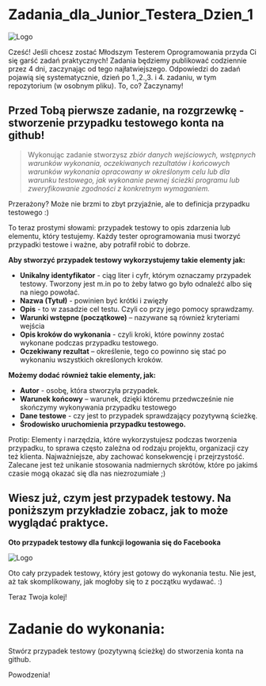 
# Zadania_dla_Junior_Testera_Dzien_1


<img alt="Logo" src="https://testuj.pl/wp-content/uploads/2018/07/testujpl_logo.png">

Cześć! 
Jeśli chcesz zostać Młodszym Testerem Oprogramowania przyda Ci się garść zadań praktycznych! 
Zadania będziemy publikować codziennie przez 4 dni, zaczynając od tego najłatwiejszego. 
Odpowiedzi do zadań pojawią się systematycznie, dzień po 1.,2.,3. i 4. zadaniu, w tym repozytorium (w osobnym pliku). 
To, co? Zaczynamy!



## Przed Tobą pierwsze zadanie, na rozgrzewkę - stworzenie przypadku testowego konta na github!  

> Wykonując zadanie stworzysz *zbiór danych wejściowych, wstępnych warunków wykonania, oczekiwanych rezultatów i końcowych warunków  wykonania opracowany w określonym celu lub dla warunku testowego, jak wykonanie pewnej ścieżki programu lub zweryfikowanie zgodności z konkretnym wymaganiem.* 


Przerażony?
Może nie brzmi to zbyt przyjaźnie, ale to definicja przypadku testowego :)

To teraz prostymi słowami: przypadek testowy to opis zdarzenia lub elementu, który testujemy. Każdy tester oprogramowania musi tworzyć przypadki testowe i ważne, aby potrafił robić to dobrze.



**Aby stworzyć przypadek testowy wykorzystujemy takie elementy jak:**

* **Unikalny identyfikator** - ciąg liter i cyfr, którym oznaczamy przypadek testowy. Tworzony jest m.in po to żeby łatwo go było odnaleźć albo się na niego powołać.
* **Nazwa (Tytuł)**  - powinien być krótki i zwięzły 
* **Opis** - to w zasadzie cel testu. Czyli co przy jego pomocy sprawdzamy.  
* **Warunki wstępne (początkowe)** – nazywane są również kryteriami wejścia
* **Opis kroków do wykonania** - czyli kroki, które powinny zostać wykonane podczas przypadku testowego.
* **Oczekiwany rezultat** – określenie, tego co powinno się stać po wykonaniu wszystkich określonych kroków.


**Możemy dodać również takie elementy, jak:**

* **Autor** - osobę, która stworzyła przypadek.
* **Warunek końcowy** – warunek, dzięki któremu przedwcześnie nie skończymy wykonywania przypadku testowego
* **Dane testowe** - czy jest to przypadek sprawdzający pozytywną ścieżkę.
* **Środowisko uruchomienia przypadku testowego.**

 
Protip: Elementy i narzędzia, które wykorzystujesz podczas tworzenia przypadku, to sprawa często zależna od rodzaju projektu, organizacji czy też klienta. Najważniejsze, aby zachować konsekwencję i przejrzystość. Zalecane jest też unikanie stosowania nadmiernych skrótów, które po jakimś czasie mogą okazać się dla nas niezrozumiałe ;)



## Wiesz już, czym jest przypadek testowy. Na poniższym przykładzie zobacz, jak to może wyglądać praktyce.



**Oto przypadek testowy dla funkcji logowania się do Facebooka**

<img alt="Logo" src="https://testuj.pl/wp-content/uploads/2018/07/przypadek-testowy-testuj.jpg">



Oto cały przypadek testowy, który jest gotowy do wykonania testu.
Nie jest, aż tak skomplikowany, jak mogłoby się to z początku wydawać. :)

Teraz Twoja kolej!

# Zadanie do wykonania:
Stwórz przypadek testowy (pozytywną ścieżkę) do stworzenia konta na github.  

Powodzenia!

